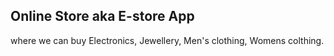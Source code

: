 ## Online Store aka E-store App
 where we can buy Electronics, Jewellery, Men's clothing, Womens colthing.
